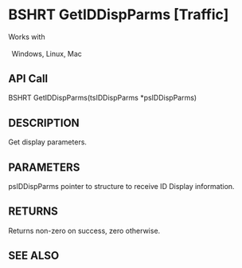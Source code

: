 # BSHRT GetIDDispParms [Traffic]

Works with <p class="s1" style="padding-top: 2pt;padding-left: 5pt;text-indent: 0pt;text-align: left;"><a name="bookmark56">&zwnj;</a>Windows, Linux, Mac<a name="bookmark57">&zwnj;</a></p>

## API Call
BSHRT GetIDDispParms(tsIDDispParms *psIDDispParms)
## DESCRIPTION
Get display parameters.

## PARAMETERS
psIDDispParms pointer to structure to receive ID Display information.

## RETURNS
Returns non-zero on success, zero otherwise.

## SEE ALSO

